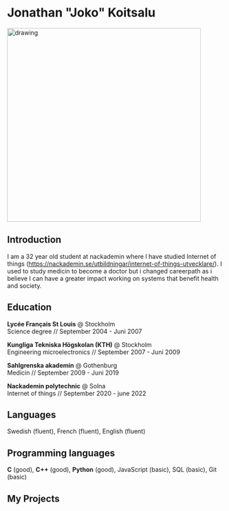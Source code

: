 
# Jonathan "Joko" Koitsalu 
<img src="https://i.imgur.com/FPKzLxe.jpg" alt="drawing" width="450"/>

## Introduction

I am a 32 year old student at nackademin where I have studied Internet of things (https://nackademin.se/utbildningar/internet-of-things-utvecklare/). I used to study medicin to become a doctor but i changed careerpath as i believe I can have a greater impact working on systems that benefit health and society.

## Education

**Lycée Français St Louis** @ Stockholm <br>
Science degree // September 2004 - Juni 2007

**Kungliga Tekniska Högskolan (KTH)** @ Stockholm <br>
Engineering microelectronics // September 2007 - Juni 2009 

**Sahlgrenska akademin** @ Gothenburg <br>
Medicin // September 2009 - Juni 2019

**Nackademin polytechnic** @ Solna  <br>
Internet of things // September 2020 - june 2022

## Languages

Swedish (fluent), French (fluent), English (fluent)

## Programming languages

**C** (good), **C++** (good), **Python** (good), JavaScript (basic), SQL (basic), Git (basic)

## My Projects



 
